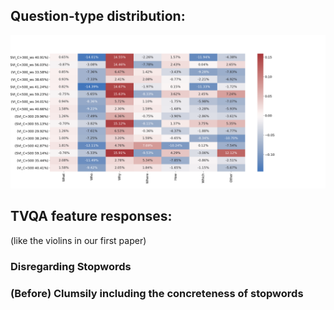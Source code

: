 ## Question-type distribution:
![Browser isnt rendering](qtype/conc_hmap_full.png)

## TVQA feature responses:
(like the violins in our first paper)

### Disregarding Stopwords

### (Before) Clumsily including the concreteness of stopwords
